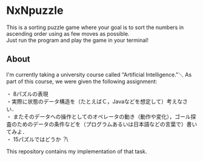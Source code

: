# NxNpuzzle
This is a sorting puzzle game where your goal is to sort the numbers in ascending order using as few moves as possible.\
Just run the program and play the game in your terminal!

## About
I'm currently taking a university course called "Artificial Intelligence."＼
As part of this course, we were given the following assignment:

>>
・ 8パズルの表現\
    ・実際に状態のデータ構造を（たとえばＣ，Javaなどを想定して）考えなさい．\
    ・ またそのデータへの操作としてのオペレータの動き（動作や変化），ゴール探査のためのデータの条件などを（プログラムあるいは⽇本語などの⾔葉で）書いてみよ．\
・ 15パズルではどうか︖\

This repository contains my implementation of that task.